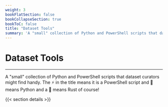 ```yaml
---
weight: 3
bookFlatSection: false
bookCollapseSection: true
bookToC: false
title: "Dataset Tools"
summary: 'A "small" collection of Python and PowerShell scripts that dataset curators might find handy.'
---
```


<!--markdownlint-disable MD025 -->

# Dataset Tools

---

A "small" collection of Python and PowerShell scripts that dataset curators might find handy. The ⚡ in the title means it is a PowerShell script and 🐍 means Python and a 🦀 means Rust of course!

{{< section details >}}
